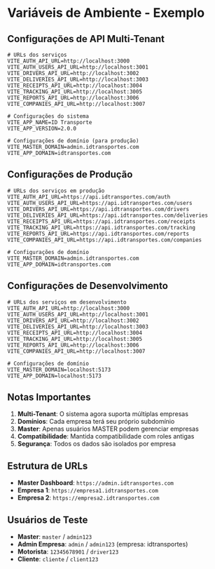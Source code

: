 # Variáveis de Ambiente - Exemplo

## Configurações de API Multi-Tenant

```env
# URLs dos serviços
VITE_AUTH_API_URL=http://localhost:3000
VITE_AUTH_USERS_API_URL=http://localhost:3001
VITE_DRIVERS_API_URL=http://localhost:3002
VITE_DELIVERIES_API_URL=http://localhost:3003
VITE_RECEIPTS_API_URL=http://localhost:3004
VITE_TRACKING_API_URL=http://localhost:3005
VITE_REPORTS_API_URL=http://localhost:3006
VITE_COMPANIES_API_URL=http://localhost:3007

# Configurações do sistema
VITE_APP_NAME=ID Transporte
VITE_APP_VERSION=2.0.0

# Configurações de domínio (para produção)
VITE_MASTER_DOMAIN=admin.idtransportes.com
VITE_APP_DOMAIN=idtransportes.com
```

## Configurações de Produção

```env
# URLs dos serviços em produção
VITE_AUTH_API_URL=https://api.idtransportes.com/auth
VITE_AUTH_USERS_API_URL=https://api.idtransportes.com/users
VITE_DRIVERS_API_URL=https://api.idtransportes.com/drivers
VITE_DELIVERIES_API_URL=https://api.idtransportes.com/deliveries
VITE_RECEIPTS_API_URL=https://api.idtransportes.com/receipts
VITE_TRACKING_API_URL=https://api.idtransportes.com/tracking
VITE_REPORTS_API_URL=https://api.idtransportes.com/reports
VITE_COMPANIES_API_URL=https://api.idtransportes.com/companies

# Configurações de domínio
VITE_MASTER_DOMAIN=admin.idtransportes.com
VITE_APP_DOMAIN=idtransportes.com
```

## Configurações de Desenvolvimento

```env
# URLs dos serviços em desenvolvimento
VITE_AUTH_API_URL=http://localhost:3000
VITE_AUTH_USERS_API_URL=http://localhost:3001
VITE_DRIVERS_API_URL=http://localhost:3002
VITE_DELIVERIES_API_URL=http://localhost:3003
VITE_RECEIPTS_API_URL=http://localhost:3004
VITE_TRACKING_API_URL=http://localhost:3005
VITE_REPORTS_API_URL=http://localhost:3006
VITE_COMPANIES_API_URL=http://localhost:3007

# Configurações de domínio
VITE_MASTER_DOMAIN=localhost:5173
VITE_APP_DOMAIN=localhost:5173
```

## Notas Importantes

1. **Multi-Tenant**: O sistema agora suporta múltiplas empresas
2. **Domínios**: Cada empresa terá seu próprio subdomínio
3. **Master**: Apenas usuários MASTER podem gerenciar empresas
4. **Compatibilidade**: Mantida compatibilidade com roles antigas
5. **Segurança**: Todos os dados são isolados por empresa

## Estrutura de URLs

- **Master Dashboard**: `https://admin.idtransportes.com`
- **Empresa 1**: `https://empresa1.idtransportes.com`
- **Empresa 2**: `https://empresa2.idtransportes.com`

## Usuários de Teste

- **Master**: `master` / `admin123`
- **Admin Empresa**: `admin` / `admin123` (empresa: idtransportes)
- **Motorista**: `12345678901` / `driver123`
- **Cliente**: `cliente` / `client123` 